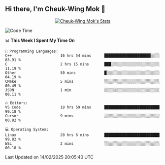 ## Hi there, I'm Cheuk-Wing Mok 👋

<!--
**mozro0327/mozro0327** is a ✨ _special_ ✨ repository because its `README.md` (this file) appears on your GitHub profile.

Here are some ideas to get you started:

- 🔭 I’m currently working on ...
- 🌱 I’m currently learning ...
- 👯 I’m looking to collaborate on ...
- 🤔 I’m looking for help with ...
- 💬 Ask me about ...
- 📫 How to reach me: ...
- 😄 Pronouns: ...
- ⚡ Fun fact: ...
-->

<p align="center">
  <a href="https://github.com/mozro0327" class="rich-diff-level-one">
    <img src="https://github-readme-stats.vercel.app/api?username=mozro0327&title_color=333&text_color=777" alt="Cheuk-Wing Mok's Stats" >
    <!-- &hide=issues
    <img src="https://github-readme-stats.vercel.app/api?username=mozro0327&hide=issues&title_color=333&text_color=777" alt="Cheuk-Wing Mok's Stats" >
    -->
  </a>
</p>

<!--START_SECTION:waka-->
![Code Time](http://img.shields.io/badge/Code%20Time-3%2C214%20hrs%2012%20mins-blue)

📊 **This Week I Spent My Time On** 

```text
💬 Programming Languages: 
C++                      16 hrs 54 mins      █████████████████████░░░░   83.91 % 
C                        2 hrs 15 mins       ███░░░░░░░░░░░░░░░░░░░░░░   11.19 % 
Other                    50 mins             █░░░░░░░░░░░░░░░░░░░░░░░░   04.19 % 
CMake                    5 mins              ░░░░░░░░░░░░░░░░░░░░░░░░░   00.49 % 
JSON                     1 min               ░░░░░░░░░░░░░░░░░░░░░░░░░   00.11 % 

🔥 Editors: 
VS Code                  19 hrs 59 mins      █████████████████████████   99.18 % 
Cursor                   9 mins              ░░░░░░░░░░░░░░░░░░░░░░░░░   00.82 % 

💻 Operating System: 
Linux                    20 hrs 6 mins       █████████████████████████   99.82 % 
WSL                      2 mins              ░░░░░░░░░░░░░░░░░░░░░░░░░   00.18 % 
```


 Last Updated on 14/02/2025 20:05:40 UTC
<!--END_SECTION:waka-->
